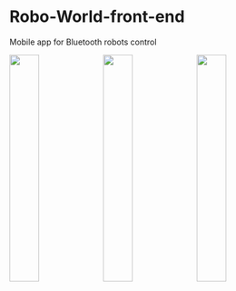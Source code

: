 # Robo-World-front-end
Mobile app for Bluetooth robots control

<img src="https:https://github.com/BlajanGeorge/Robo-World-front-end/assets/75776275/c6162ac0-314c-4024-a0be-7dc9f74a004b" width=32% height=32%>
<img src="https://github.com/BlajanGeorge/Robo-World-front-end/assets/75776275/8c7a633c-98f8-4451-998c-ec49bf4104d2" width=32% height=32%>
<img src="https://github.com/BlajanGeorge/Robo-World-front-end/assets/75776275/d5f52b9a-b051-464f-8b79-91a9eabe2188" width=32% height=32%>
